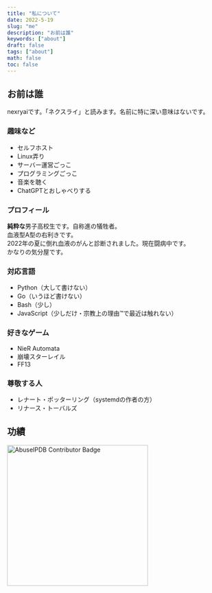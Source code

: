 ```yaml
---
title: "私について"
date: 2022-5-19
slug: "me"
description: "お前は誰"
keywords: ["about"]
draft: false
tags: ["about"]
math: false
toc: false
---
```

## お前は誰
nexryaiです。「ネクスライ」と読みます。名前に特に深い意味はないです。

### 趣味など
 - セルフホスト
 - Linux弄り
 - サーバー運営ごっこ
 - プログラミングごっこ
 - 音楽を聴く
 - ChatGPTとおしゃべりする

### プロフィール
**純粋な**男子高校生です。自称進の犠牲者。  
血液型A型の右利きです。  
2022年の夏に倒れ血液のがんと診断されました。現在闘病中です。  
かなりの気分屋です。

### 対応言語
 - Python（大して書けない）
 - Go（いうほど書けない）
 - Bash（少し）
 - JavaScript（少しだけ・宗教上の理由™で最近は触れない）

### 好きなゲーム
 - NieR Automata
 - 崩壊スターレイル
 - FF13

### 尊敬する人
 - レナート・ポッターリング（systemdの作者の方）
 - リナース・トーバルズ



 
## 功績
<a href="https://www.abuseipdb.com/user/67897" title="AbuseIPDB is an IP address blacklist for webmasters and sysadmins to report IP addresses engaging in abusive behavior on their networks">
	<img src="https://www.abuseipdb.com/contributor/67897.svg" alt="AbuseIPDB Contributor Badge" style="width: 328px;">
</a>
